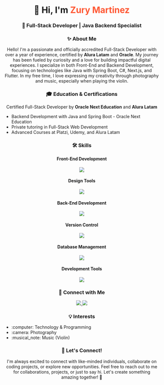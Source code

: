 <h1 align="center">👋 Hi, I'm <span style="color: #ff5733;">Zury Martinez</span></h1>
<h3 align="center">🌟 Full-Stack Developer | Java Backend Specialist</h3>

<h3 align="center">✨ About Me</h3>
<p align="center">Hello! I'm a passionate and officially accredited Full-Stack Developer with over a year of experience, certified by <strong>Alura Latam</strong> and <strong>Oracle</strong>. My journey has been fueled by curiosity and a love for building impactful digital experiences. I specialize in both Front-End and Backend Development, focusing on technologies like Java with Spring Boot, C#, Next.js, and Flutter. In my free time, I love expressing my creativity through photography and music, especially when playing the violin.</p>

<h3 align="center">🎓 Education & Certifications</h3>
<p align="center">Certified Full-Stack Developer by <strong>Oracle Next Education</strong> and <strong>Alura Latam</strong></p>
<ul>
  <li>Backend Development with Java and Spring Boot - Oracle Next Education</li>
  <li>Private tutoring in Full-Stack Web Development</li>
  <li>Advanced Courses at Platzi, Udemy, and Alura Latam</li>
</ul>

<h3 align="center">🛠️ Skills</h3>
<h4 align="center">Front-End Development</h4>
<p align="center">
  <a href="https://skillicons.dev">
    <img src="https://skillicons.dev/icons?i=html,css,js,react,nextjs,flutter" />
  </a>
</p>
<h4 align="center">Design Tools</h4>
<p align="center">
  <a href="https://skillicons.dev">
    <img src="https://skillicons.dev/icons?i=tailwind,sass,bootstrap" />
  </a>
</p>
<h4 align="center">Back-End Development</h4>
<p align="center">
  <a href="https://skillicons.dev">
    <img src="https://skillicons.dev/icons?i=java,spring,csharp,python,nodejs,express" />
  </a>
</p>
<h4 align="center">Version Control</h4>
<p align="center">
  <a href="https://skillicons.dev">
    <img src="https://skillicons.dev/icons?i=git,github" />
  </a>
</p>
<h4 align="center">Database Management</h4>
<p align="center">
  <a href="https://skillicons.dev">
    <img src="https://skillicons.dev/icons?i=mysql,mongodb" />
  </a>
</p>
<h4 align="center">Development Tools</h4>
<p align="center">
  <a href="https://skillicons.dev">
    <img src="https://skillicons.dev/icons?i=vscode,idea,figma" />
  </a>
</p>

<h3 align="center">🤝 Connect with Me</h3>
<p align="center">
  <a href="https://www.discordapp.com/users/zuryophre">
    <img src="https://skillicons.dev/icons?i=discord" />
  </a>
  <a href="https://www.linkedin.com/in/zury-martinez/">
    <img src="https://skillicons.dev/icons?i=linkedin" />
  </a>
</p>

<h3 align="center">💡 Interests</h3>
<ul>
  <li>:computer: Technology & Programming</li>
  <li>:camera: Photography</li>
  <li>:musical_note: Music (Violin)</li>
</ul>

<h3 align="center">🌟 Let's Connect!</h3>
<p align="center">I'm always excited to connect with like-minded individuals, collaborate on coding projects, or explore new opportunities. Feel free to reach out to me for collaborations, projects, or just to say hi. Let's create something amazing together! 🚀</p>
